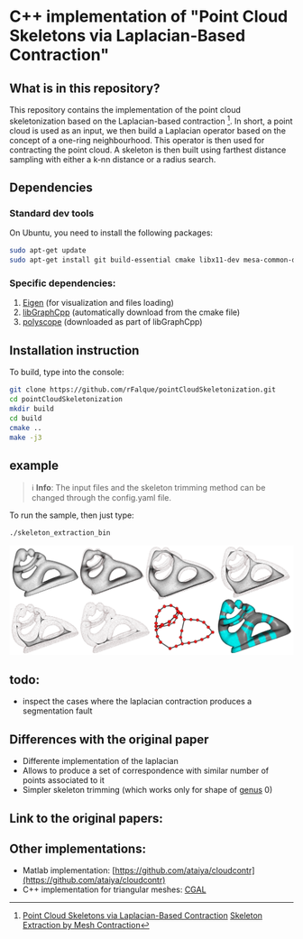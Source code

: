 # C++ implementation of "Point Cloud Skeletons via Laplacian-Based Contraction"

## What is in this repository?
This repository contains the implementation of the point cloud skeletonization  based on the Laplacian-based contraction [^Cao2010]. In short, a point cloud is used as an input, we then build a Laplacian operator based on the concept of a one-ring neighbourhood. This operator is then used for contracting the point cloud. A skeleton is then built using farthest distance sampling with either a k-nn distance or a radius search.

## Dependencies

### Standard dev tools
On Ubuntu, you need to install the following packages:
```bash
sudo apt-get update
sudo apt-get install git build-essential cmake libx11-dev mesa-common-dev libgl1-mesa-dev libglu1-mesa-dev libxrandr-dev libxi-dev libxmu-dev libblas-dev libxinerama-dev libxcursor-dev libeigen3-dev libyaml-cpp-dev
```

### Specific dependencies:
1. [Eigen](https://eigen.tuxfamily.org/) (for visualization and files loading)
2. [libGraphCpp](https://github.com/rFalque/libGraphCpp) (automatically download from the cmake file)
3. [polyscope](http://polyscope.run/) (downloaded as part of libGraphCpp)

## Installation instruction

To build, type into the console:
```bash
git clone https://github.com/rFalque/pointCloudSkeletonization.git
cd pointCloudSkeletonization
mkdir build
cd build
cmake ..
make -j3
```

## example

> :information_source: **Info**:  The input files and the skeleton trimming method can be changed through the config.yaml file.

To run the sample, then just type:
```bash
./skeleton_extraction_bin
```

![skeletonization](https://github.com/rFalque/pointCloudSkeletonization/raw/master/images/skeletonization.png "example of point cloud skeletonization through Laplacian contraction")

## todo:
* inspect the cases where the laplacian contraction produces a segmentation fault

## Differences with the original paper
* Differente implementation of the laplacian
* Allows to produce a set of correspondence with similar number of points associated to it
* Simpler skeleton trimming (which works only for shape of [genus](https://en.wikipedia.org/wiki/Genus_(mathematics)) 0)

## Link to the original papers:
[^Cao2010]: [Point Cloud Skeletons via Laplacian-Based Contraction](https://gfx.uvic.ca/pubs/2010/cao_smi10/paper.pdf)
[Skeleton Extraction by Mesh Contraction](http://visgraph.cse.ust.hk/projects/skeleton/skeleton_sig08.pdf)

## Other implementations:
* Matlab implementation: [https://github.com/ataiya/cloudcontr](https://github.com/ataiya/cloudcontr)
* C++ implementation for triangular meshes: [CGAL](https://doc.cgal.org/latest/Surface_mesh_skeletonization/index.html#Chapter_3D_Surface_mesh_skeletonization)
